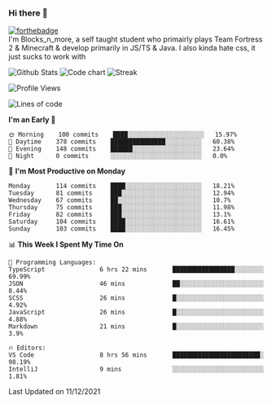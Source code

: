### Hi there 👋
[![forthebadge](https://forthebadge.com/images/badges/0-percent-optimized.svg)](https://forthebadge.com)<br>
I'm Blocks_n_more, a self taught student who primairly plays Team Fortress 2 & Minecraft & develop primarily in JS/TS & Java. I also kinda hate css, it just sucks to work with

![Github Stats](https://github-readme-stats.vercel.app/api?username=blocksnmore&show_icons=true&theme=dark)
![Code chart](https://github-readme-stats.vercel.app/api/top-langs/?username=blocksnmore&layout=compact&theme=dark)
![Streak](https://github-readme-streak-stats.herokuapp.com/?user=blocksnmore&theme=dark&hide_border=true)
<!--START_SECTION:waka-->
![Profile Views](http://img.shields.io/badge/Profile%20Views-1-blue)

![Lines of code](https://img.shields.io/badge/From%20Hello%20World%20I%27ve%20Written-2%20Million%20lines%20of%20code-blue)

**I'm an Early 🐤** 

```text
🌞 Morning    100 commits    ████░░░░░░░░░░░░░░░░░░░░░   15.97% 
🌆 Daytime    378 commits    ███████████████░░░░░░░░░░   60.38% 
🌃 Evening    148 commits    ██████░░░░░░░░░░░░░░░░░░░   23.64% 
🌙 Night      0 commits      ░░░░░░░░░░░░░░░░░░░░░░░░░   0.0%

```
📅 **I'm Most Productive on Monday** 

```text
Monday       114 commits    ████░░░░░░░░░░░░░░░░░░░░░   18.21% 
Tuesday      81 commits     ███░░░░░░░░░░░░░░░░░░░░░░   12.94% 
Wednesday    67 commits     ██░░░░░░░░░░░░░░░░░░░░░░░   10.7% 
Thursday     75 commits     ███░░░░░░░░░░░░░░░░░░░░░░   11.98% 
Friday       82 commits     ███░░░░░░░░░░░░░░░░░░░░░░   13.1% 
Saturday     104 commits    ████░░░░░░░░░░░░░░░░░░░░░   16.61% 
Sunday       103 commits    ████░░░░░░░░░░░░░░░░░░░░░   16.45%

```


📊 **This Week I Spent My Time On** 

```text
💬 Programming Languages: 
TypeScript               6 hrs 22 mins       █████████████████░░░░░░░░   69.99% 
JSON                     46 mins             ██░░░░░░░░░░░░░░░░░░░░░░░   8.44% 
SCSS                     26 mins             █░░░░░░░░░░░░░░░░░░░░░░░░   4.92% 
JavaScript               26 mins             █░░░░░░░░░░░░░░░░░░░░░░░░   4.88% 
Markdown                 21 mins             █░░░░░░░░░░░░░░░░░░░░░░░░   3.9%

🔥 Editors: 
VS Code                  8 hrs 56 mins       ████████████████████████░   98.19% 
IntelliJ                 9 mins              ░░░░░░░░░░░░░░░░░░░░░░░░░   1.81%

```


 Last Updated on 11/12/2021
<!--END_SECTION:waka-->
